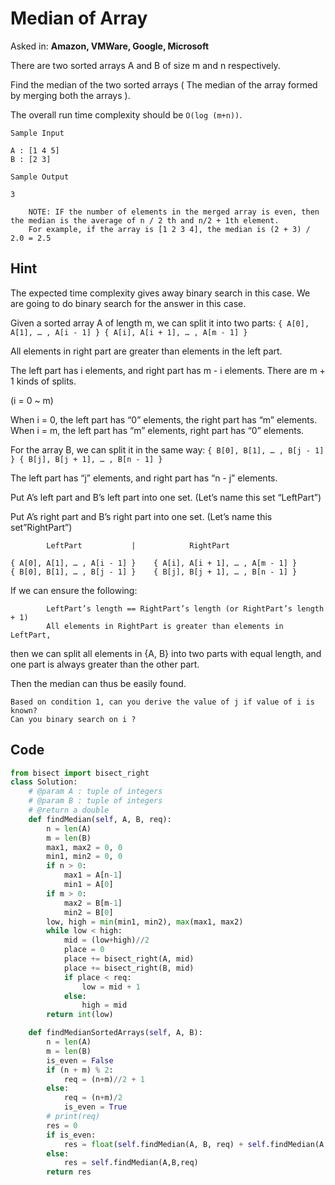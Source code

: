 # Median of Array

Asked in: **Amazon, VMWare, Google, Microsoft**

There are two sorted arrays A and B of size m and n respectively.

Find the median of the two sorted arrays ( The median of the array formed by merging both the arrays ).

The overall run time complexity should be `O(log (m+n))`.

```
Sample Input

A : [1 4 5]
B : [2 3]

Sample Output

3
```

```
    NOTE: IF the number of elements in the merged array is even, then the median is the average of n / 2 th and n/2 + 1th element.
    For example, if the array is [1 2 3 4], the median is (2 + 3) / 2.0 = 2.5
```

## Hint

The expected time complexity gives away binary search in this case.
We are going to do binary search for the answer in this case.

Given a sorted array A of length m, we can split it into two parts:
`{ A[0], A[1], … , A[i - 1] } { A[i], A[i + 1], … , A[m - 1] }`

All elements in right part are greater than elements in the left part.

The left part has i elements, and right part has m - i elements.
There are m + 1 kinds of splits.

(i = 0 ~ m)

When i = 0, the left part has “0” elements, the right part has “m” elements.
When i = m, the left part has “m” elements, right part has “0” elements.

For the array B, we can split it in the same way:
`{ B[0], B[1], … , B[j - 1] } { B[j], B[j + 1], … , B[n - 1] }`

The left part has “j” elements, and right part has “n - j” elements.

Put A’s left part and B’s left part into one set. (Let’s name this set “LeftPart”)

Put A’s right part and B’s right part into one set. (Let’s name this set”RightPart”)

```
        LeftPart           |            RightPart

{ A[0], A[1], … , A[i - 1] } 	{ A[i], A[i + 1], … , A[m - 1] }
{ B[0], B[1], … , B[j - 1] } 	{ B[j], B[j + 1], … , B[n - 1] }
```

If we can ensure the following:

```
        LeftPart’s length == RightPart’s length (or RightPart’s length + 1)
        All elements in RightPart is greater than elements in LeftPart,
```

then we can split all elements in {A, B} into two parts with equal length, and one part is always greater than the other part.

Then the median can thus be easily found.

    Based on condition 1, can you derive the value of j if value of i is known?
    Can you binary search on i ?

## Code

```python
from bisect import bisect_right
class Solution:
    # @param A : tuple of integers
    # @param B : tuple of integers
    # @return a double
    def findMedian(self, A, B, req):
        n = len(A)
        m = len(B)
        max1, max2 = 0, 0
        min1, min2 = 0, 0
        if n > 0:
            max1 = A[n-1]
            min1 = A[0]
        if m > 0:
            max2 = B[m-1]
            min2 = B[0]
        low, high = min(min1, min2), max(max1, max2)
        while low < high:
            mid = (low+high)//2
            place = 0
            place += bisect_right(A, mid)
            place += bisect_right(B, mid)
            if place < req:
                low = mid + 1
            else:
                high = mid
        return int(low)

    def findMedianSortedArrays(self, A, B):
        n = len(A)
        m = len(B)
        is_even = False
        if (n + m) % 2:
            req = (n+m)//2 + 1
        else:
            req = (n+m)/2
            is_even = True
        # print(req)
        res = 0
        if is_even:
            res = float(self.findMedian(A, B, req) + self.findMedian(A, B, req+1)) / 2
        else:
            res = self.findMedian(A,B,req)
        return res
```
